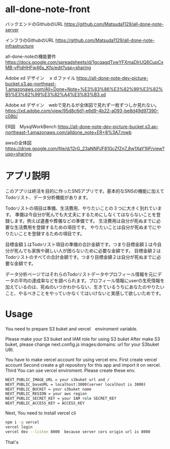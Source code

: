# all-done-note-front

バックエンドのGithubのURL
https://github.com/Matsuda1129/all-done-note-server

インフラのGithubのURL
https://github.com/Matsuda1129/all-done-note-infrastructure


all-done-noteの機能要件
https://docs.google.com/spreadsheets/d/1gcqagdTxwYFXmaDIrUQ6CupCxMB-yPidHHFw46s_Kfs/edit?usp=sharing

Adobe xd デザイン　ｘｄファイル
https://all-done-note-dev-picture-bucket.s3.ap-northeast-1.amazonaws.com/All+Done+Note+%E3%83%86%E3%82%99%E3%82%B5%E3%82%99%E3%82%A4%E3%83%B3.xd

Adobe xd デザイン　webで見れるが全体図で見れず一枚ずつしか見れない。
https://xd.adobe.com/view/95d8c6d1-e6d9-4b22-a093-be8d49d97390-c08b/

ER図　MysqlWorkBench 
https://all-done-note-dev-picture-bucket.s3.ap-northeast-1.amazonaws.com/alldone_note+ER+8%3A7.mwb

awsの全体図 
https://drive.google.com/file/d/12rG_23aNNPJF81GcZfZn7_8w1XaY1ljP/view?usp=sharing

# アプリ説明
このアプリは終活を目的に作ったSNSアプリです。基本的なSNSの機能に加えてTodoリスト、データ分析機能があります。

Todoリストの項目は準備、生活費用、やりたいことの３つに大きく別れています。
準備は今自分が死んでも大丈夫にするためにしなくてはならないことを登録します。例えば遺書や葬儀などの準備です。
生活費用は自分が死ぬまでに必要な生活費用を登録するための項目です。
やりたいことは自分が死ぬまでにやりたいことを登録するための項目です。

目標金額１はTodoリスト項目の準備の合計金額です。つまり目標金額１は今自分が死んでも家族や親しい人が困らないために必要な金額です。
目標金額２はTodoリストのすべての合計金額です。つまり目標金額２は自分が死ぬまでに必要な金額です。

データ分析ページではそれらのTodoリストデータやプロフィール情報を元にデータの平均の達成率などを調べられます。プロフィール情報にuserの生死情報を加えているのは、死ぬのいつかわからない、生きているうちにあなたのやりたいこと、やるべきことをやっていかなくてはいけないと実感して欲しいためです。

# Usage
You need to prepare S3 buket and vercel　enviroment variable.

Please make your S3 buket and IAM role for using S3 buket
After make S3 buket, please change next.config.js images:domains: url for your S3buket URl.

You have to make vercel account for using vercel env.
First create vercel account
Second create a git repository for this app and import it on vercel.
Third You can use vercel enviroment. Please create these  env. 

```bash
NEXT_PUBLIC_IMAGE_URL = your s3buket url and /
NEXT_PUBLIC_baseURL = localhost:3000(server localhost is 3000)
NEXT_PUBLIC_BUCKET = your s3buket name
NEXT_PUBLIC_REGION = your aws region
NEXT_PUBLIC_SECRET_KEY = your IAM role SECRET_KEY
NEXT_PUBLIC_ACCESS_KEY = ACCESS_KEY
```

Next, You need to install vercel cli

```bash
npm i -g vercel
vercel login
vercel dev --listen 8000  because server cors origin url is 8000
```
That's　
